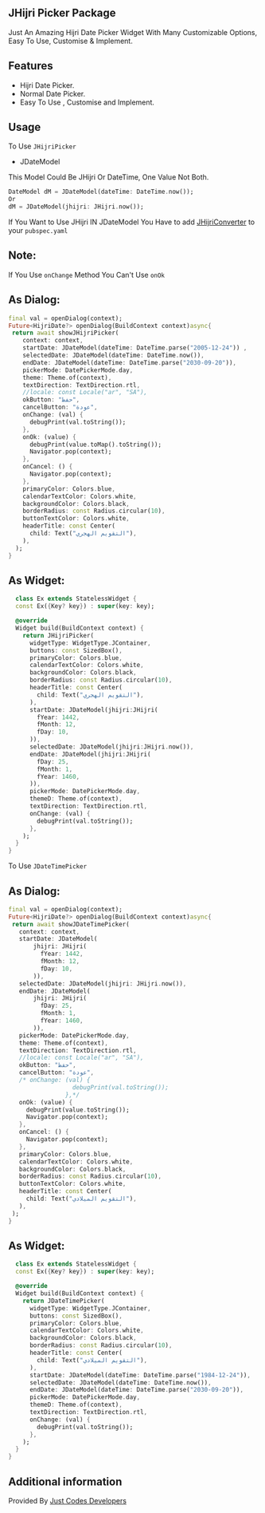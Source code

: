 JHijri Picker Package
-
Just An Amazing Hijri Date Picker Widget With Many Customizable Options, Easy To Use, Customise & Implement.


## Features
* Hijri Date Picker.
* Normal Date Picker.
* Easy To Use , Customise and Implement.


## Usage
To Use `JHijriPicker`

* JDateModel

This Model Could Be JHijri Or DateTime, One Value Not Both.
```dart
DateModel dM = JDateModel(dateTime: DateTime.now());
Or
dM = JDateModel(jhijri: JHijri.now());
```
If You Want to Use JHijri IN JDateModel You Have to add [JHijriConverter](https://pub.dev/packages/jhijri) to your `pubspec.yaml`

Note:
-
If You Use `onChange` Method You Can't Use `onOk`

As Dialog:
-
```dart
final val = openDialog(context);
Future<HijriDate?> openDialog(BuildContext context)async{
 return await showJHijriPicker(
    context: context,
    startDate: JDateModel(dateTime: DateTime.parse("2005-12-24")) ,
    selectedDate: JDateModel(dateTime: DateTime.now()),
    endDate: JDateModel(dateTime: DateTime.parse("2030-09-20")),
    pickerMode: DatePickerMode.day,
    theme: Theme.of(context),
    textDirection: TextDirection.rtl,
    //locale: const Locale("ar", "SA"),
    okButton: "حفظ",
    cancelButton: "عودة",
    onChange: (val) {
      debugPrint(val.toString());
    },
    onOk: (value) {
      debugPrint(value.toMap().toString());
      Navigator.pop(context);
    },
    onCancel: () {
      Navigator.pop(context);
    },
    primaryColor: Colors.blue,
    calendarTextColor: Colors.white,
    backgroundColor: Colors.black,
    borderRadius: const Radius.circular(10),
    buttonTextColor: Colors.white,
    headerTitle: const Center(
      child: Text("التقويم الهجري"),
    ),
  );
}
```
As Widget:
-
```dart
  class Ex extends StatelessWidget {
  const Ex({Key? key}) : super(key: key);

  @override
  Widget build(BuildContext context) {
    return JHijriPicker(
      widgetType: WidgetType.JContainer,
      buttons: const SizedBox(),
      primaryColor: Colors.blue,
      calendarTextColor: Colors.white,
      backgroundColor: Colors.black,
      borderRadius: const Radius.circular(10),
      headerTitle: const Center(
        child: Text("التقويم الهجري"),
      ),
      startDate: JDateModel(jhijri:JHijri(
        fYear: 1442,
        fMonth: 12,
        fDay: 10,
      )),
      selectedDate: JDateModel(jhijri:JHijri.now()),
      endDate: JDateModel(jhijri:JHijri(
        fDay: 25,
        fMonth: 1,
        fYear: 1460,
      )),
      pickerMode: DatePickerMode.day,
      themeD: Theme.of(context),
      textDirection: TextDirection.rtl,
      onChange: (val) {
        debugPrint(val.toString());
      },
    );
  }
}
```

To Use `JDateTimePicker`

As Dialog:
-
```dart
final val = openDialog(context);
Future<HijriDate?> openDialog(BuildContext context)async{
 return await showJDateTimePicker(
   context: context,
   startDate: JDateModel(
       jhijri: JHijri(
         fYear: 1442,
         fMonth: 12,
         fDay: 10,
       )),
   selectedDate: JDateModel(jhijri: JHijri.now()),
   endDate: JDateModel(
       jhijri: JHijri(
         fDay: 25,
         fMonth: 1,
         fYear: 1460,
       )),
   pickerMode: DatePickerMode.day,
   theme: Theme.of(context),
   textDirection: TextDirection.rtl,
   //locale: const Locale("ar", "SA"),
   okButton: "حفظ",
   cancelButton: "عودة",
   /* onChange: (val) {
                  debugPrint(val.toString());
                },*/
   onOk: (value) {
     debugPrint(value.toString());
     Navigator.pop(context);
   },
   onCancel: () {
     Navigator.pop(context);
   },
   primaryColor: Colors.blue,
   calendarTextColor: Colors.white,
   backgroundColor: Colors.black,
   borderRadius: const Radius.circular(10),
   buttonTextColor: Colors.white,
   headerTitle: const Center(
     child: Text("التقويم الميلادي"),
   ),
 );
}
```
As Widget:
-
```dart
  class Ex extends StatelessWidget {
  const Ex({Key? key}) : super(key: key);

  @override
  Widget build(BuildContext context) {
    return JDateTimePicker(
      widgetType: WidgetType.JContainer,
      buttons: const SizedBox(),
      primaryColor: Colors.blue,
      calendarTextColor: Colors.white,
      backgroundColor: Colors.black,
      borderRadius: const Radius.circular(10),
      headerTitle: const Center(
        child: Text("التقويم الميلادي"),
      ),
      startDate: JDateModel(dateTime: DateTime.parse("1984-12-24")),
      selectedDate: JDateModel(dateTime: DateTime.now()),
      endDate: JDateModel(dateTime: DateTime.parse("2030-09-20")),
      pickerMode: DatePickerMode.day,
      themeD: Theme.of(context),
      textDirection: TextDirection.rtl,
      onChange: (val) {
        debugPrint(val.toString());
      },
    );
  }
}
```

## Additional information

Provided By [Just Codes Developers](https://jucodes.com/)
